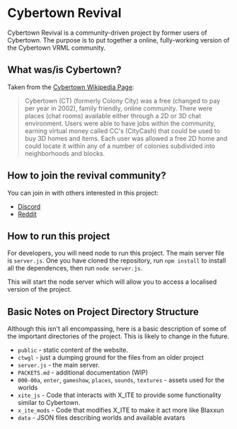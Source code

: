 # Cybertown Revival
Cybertown Revival is a community-driven project by former users of Cybertown. The purpose is to put together a online, fully-working version of the Cybertown VRML community.

## What was/is Cybertown?

Taken from the [Cybertown Wikipedia Page](https://en.wikipedia.org/wiki/CyberTown):

> Cybertown (CT) (formerly Colony City) was a free (changed to pay per year in 2002), family friendly, online community. There were places (chat rooms) available either through a 2D or 3D chat environment. Users were able to have jobs within the community, earning virtual money called CC's (CityCash) that could be used to buy 3D homes and items. Each user was allowed a free 2D home and could locate it within any of a number of colonies subdivided into neighborhoods and blocks. 

## How to join the revival community?

You can join in with others interested in this project:
* [Discord](https://discord.gg/s5Hetxf)
* [Reddit](https://www.reddit.com/r/Cybertown/)

## How to run this project

For developers, you will need node to run this project. The main server file is `server.js`. One you have cloned the repository, run `npm install` to install all the dependences, then run `node server.js`. 

This will start the node server which will allow you to access a localised version of the project.

## Basic Notes on Project Directory Structure

Although this isn't all encompassing, here is a basic description of some of the important directories of the project. This is likely to change in the future.

* `public` - static content of the website. 
* `ctwgl` - just a dumping ground for the files from an older project
* `server.js` - the main server. 
* `PACKETS.md` - additional documentation (WIP)
* `000-00a`, `enter`, `gameshow`, `places`, `sounds`, `textures` - assets used for the worlds
* `xite_js` - Code that interacts with X_ITE to provide some functionality similar to Cybertown.
* `x_ite_mods` - Code that modifies X_ITE to make it act more like Blaxxun
* `data` - JSON files describing worlds and available avatars



